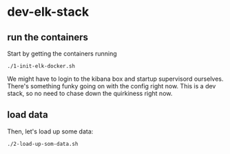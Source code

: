 dev-elk-stack
==============

run the containers
------------------

Start by getting the containers running
```
./1-init-elk-docker.sh
```

We might have to login to the kibana box and startup supervisord ourselves.  
There's something funky going on with the config right now.  This is a dev 
stack, so no need to chase down the quirkiness right now.

load data
---------
Then, let's load up some data:
```
./2-load-up-som-data.sh
```


